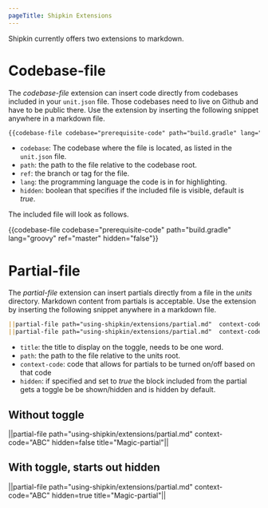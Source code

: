 ```yaml
---
pageTitle: Shipkin Extensions
---
```


Shipkin currently offers two extensions to markdown.

# Codebase-file

The _codebase-file_ extension can insert code directly from codebases
included in your `unit.json` file.
Those codebases need to live on Github and have to be public there.
Use the extension by inserting the following snippet anywhere in a
markdown file.

```markdown
{{codebase-file codebase="prerequisite-code" path="build.gradle" lang="groovy" ref="master" hidden="false"}}
```

-   `codebase`: The codebase where the file is located, as listed in the
    `unit.json` file.
-   `path`: the path to the file relative to the codebase root.
-   `ref`: the branch or tag for the file.
-   `lang`: the programming language the code is in for highlighting.
-   `hidden`: boolean that specifies if the included file is visible,
    default is _true_.

The included file will look as follows.

{{codebase-file codebase="prerequisite-code" path="build.gradle" lang="groovy" ref="master" hidden="false"}}

# Partial-file

The _partial-file_ extension can insert partials directly from a file in
the _units_ directory.
Markdown content from partials is acceptable.
Use the extension by inserting the following snippet anywhere in a
markdown file.


```markdown
||partial-file path="using-shipkin/extensions/partial.md"  context-code="ABC" hidden=false title="wonder-partial||
||partial-file path="using-shipkin/extensions/partial.md"  context-code="ABC" hidden=true title="wonder-partial||
```

-   `title`: the title to display on the toggle, needs to be one word.
-   `path`: the path to the file relative to the units root.
-   `context-code`: code that allows for partials to be turned on/off
     based on that code
-   `hidden`: if specified and set to _true_ the block included from the
     partial gets a toggle be be shown/hidden and is hidden by default.

## Without toggle
||partial-file path="using-shipkin/extensions/partial.md" context-code="ABC" hidden=false title="Magic-partial"||


## With toggle, starts out hidden
||partial-file path="using-shipkin/extensions/partial.md" context-code="ABC" hidden=true title="Magic-partial"||
